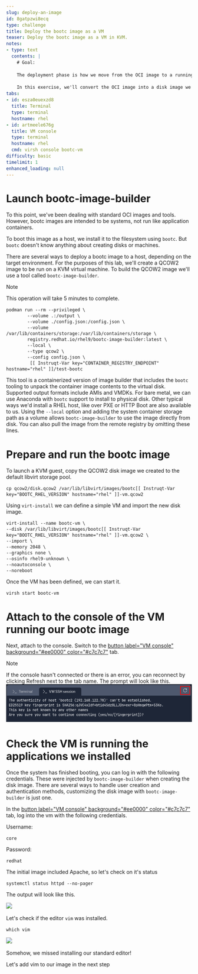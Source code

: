```yaml
---
slug: deploy-an-image
id: 8gatpzwi8ecq
type: challenge
title: Deploy the bootc image as a VM
teaser: Deploy the bootc image as a VM in KVM.
notes:
- type: text
  contents: |
    # Goal:

    The deployment phase is how we move from the OCI image to a running host. This is essentially an installation but with a slight variation in tools. This only needs to be done once in the lifetime of a host. We'll look at how updates operate later.

    In this exercise, we'll convert the OCI image into a disk image we can launch as a VM.
tabs:
- id: esza0euexzd8
  title: Terminal
  type: terminal
  hostname: rhel
- id: artmeele676g
  title: VM console
  type: terminal
  hostname: rhel
  cmd: virsh console bootc-vm
difficulty: basic
timelimit: 1
enhanced_loading: null
---
```

Launch bootc-image-builder
===

To this point, we've been dealing with standard OCI images and tools. However, bootc images are intended to be systems, not run like application containers.

To boot this image as a host, we install it to the filesystem using `bootc`. But `bootc` doesn't know anything about creating disks or machines.

There are several ways to deploy a bootc image to a host, depending on the target environment. For the purposes of this lab, we'll create a QCOW2 image to be run on a KVM virtual machine. To build the QCOW2 image we'll use a tool called `bootc-image-builder`.

> [!NOTE]
> This operation will take 5 minutes to complete.

```bash,run
podman run --rm --privileged \
        --volume .:/output \
        --volume ./config.json:/config.json \
        --volume /var/lib/containers/storage:/var/lib/containers/storage \
        registry.redhat.io/rhel9/bootc-image-builder:latest \
        --local \
        --type qcow2 \
        --config config.json \
         [[ Instruqt-Var key="CONTAINER_REGISTRY_ENDPOINT" hostname="rhel" ]]/test-bootc
```

This tool is a containerized version of image builder that includes the `bootc` tooling to unpack the container image contents to the virtual disk. Supported output formats include AMIs and VMDKs. For bare metal, we can use Anaconda with `bootc` support to install to physical disk. Other typical ways we'd install a RHEL host, like over PXE or HTTP Boot are also available to us. Using the `--local` option and adding the system container storage path as a volume allows `bootc-image-builder` to use the image directly from disk. You can also pull the image from the remote registry by omitting these lines.

Prepare and run the bootc image
===

To launch a KVM guest, copy the QCOW2 disk image we created to the default libvirt storage pool.

```bash,run
cp qcow2/disk.qcow2 /var/lib/libvirt/images/bootc[[ Instruqt-Var key="BOOTC_RHEL_VERSION" hostname="rhel" ]]-vm.qcow2
```

Using `virt-install` we can define a simple VM and import the new disk image.

```bash,run
virt-install --name bootc-vm \
--disk /var/lib/libvirt/images/bootc[[ Instruqt-Var key="BOOTC_RHEL_VERSION" hostname="rhel" ]]-vm.qcow2 \
--import \
--memory 2048 \
--graphics none \
--osinfo rhel9-unknown \
--noautoconsole \
--noreboot
```

Once the VM has been defined, we can start it.

```bash,run
virsh start bootc-vm
```

Attach to the console of the VM running our bootc image
===

Next, attach to the console. Switch to the [button label="VM console" background="#ee0000" color="#c7c7c7"](tab-1) tab.

> [!NOTE]
> If the console hasn't connected or there is an error, you can reconnect by clicking Refresh next to the tab name. The prompt will look like this. ![](../assets/terminal_prompt.png)

Check the VM is running the applications we installed
===

Once the system has finished booting, you can log in with the following credentials. These were injected by `bootc-image-builder` when creating the disk image. There are several ways to handle user creation and authentication methods, customizing the disk image with `bootc-image-builder` is just one.

In the [button label="VM console" background="#ee0000" color="#c7c7c7"](tab-1) tab, log into the vm with the following credentials.

Username:

```bash,run
core
```

Password:

```bash,run
redhat
```

The initial image included Apache, so let's check on it's status

```bash,run
systemctl status httpd --no-pager
```

The output will look like this.

![](../assets/httpd_service.png)

Let's check if the editor `vim` was installed.

```bash,run
which vim
```

![](../assets/no_vim.png)

Somehow, we missed installing our standard editor!

Let's add vim to our image in the next step
